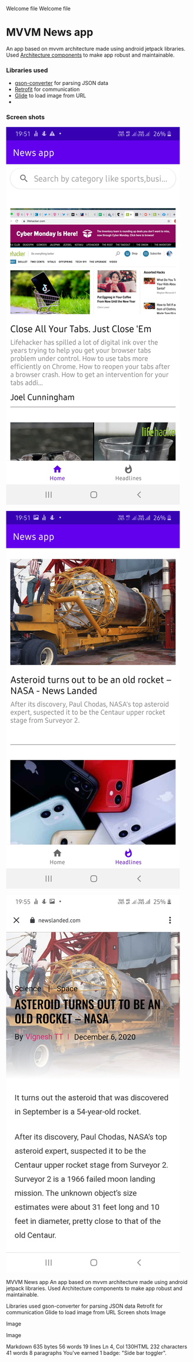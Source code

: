 Welcome file
Welcome file
# MVVM News app 

An app based on mvvm architecture made using android jetpack libraries.
Used  [Architecture components](https://developer.android.com/topic/libraries/architecture/)  to make app robust and maintainable.
### Libraries used
- [gson-converter](https://mvnrepository.com/artifact/com.squareup.retrofit2/converter-gson/2.9.0) for parsing JSON data
-  [Retrofit](https://github.com/square/retrofit) for communication 
- [Glide](https://github.com/bumptech/glide) to load image from URL
-

### Screen shots
![Image](/Screenshots/1.jpg)


![Image](/Screenshots/2.jpg)


![Image](/Screenshots/3.jpg  "Web view of each news")

MVVM News app
An app based on mvvm architecture made using android jetpack libraries.
Used Architecture components to make app robust and maintainable.

Libraries used
gson-converter for parsing JSON data
Retrofit for communication
Glide to load image from URL
Screen shots
Image

Image

Image

Markdown 635 bytes 56 words 19 lines Ln 4, Col 130HTML 232 characters 41 words 8 paragraphs
You've earned 1 badge: "Side bar toggler".